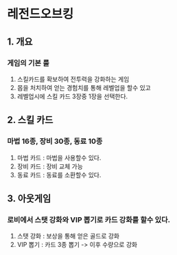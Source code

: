 # 레전드오브킹
## 1. 개요
### 게임의 기본 룰
1) 스킬카드를 확보하여 전투력을 강화하는 게임
2) 몹을 처치하여 얻는 경험치를 통해 레벨업을 할수 있고 
3) 레벨업시에 스킬 카드 3장중 1장을 선택한다.

## 2. 스킬 카드
### 마법 16종, 장비 30종, 동료 10종
1) 마법 카드 : 마법을 사용할수 있다. 
2) 장비 카드 : 장비 교체 가능
3) 동료 카드 : 동료를 소환할수 있다.

## 3. 아웃게임
### 로비에서 스탯 강화와 VIP 뽑기로 카드 강화를 할수 있다. 
1) 스탯 강화 : 보상을 통해 얻은 골드로 강화
2) VIP 뽑기 : 카드 3종 뽑기 -> 이후 수량으로 강화 

